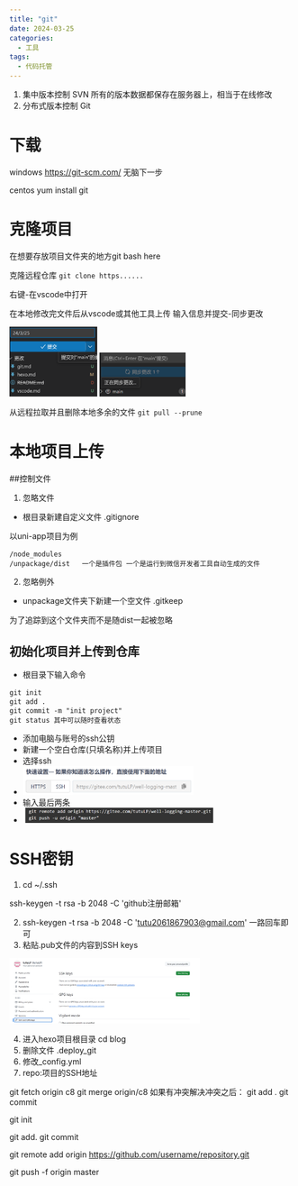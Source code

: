 ```yaml
---
title: "git"
date: 2024-03-25
categories:
  - 工具
tags:
  - 代码托管  
---
```


1. 集中版本控制 SVN   所有的版本数据都保存在服务器上，相当于在线修改
2. 分布式版本控制 Git

# 下载

windows  https://git-scm.com/  无脑下一步

centos  yum install git



# 克隆项目

在想要存放项目文件夹的地方git bash here

克隆远程仓库 `git clone https......`

右键-在vscode中打开

在本地修改完文件后从vscode或其他工具上传 输入信息并提交-同步更改

<img src="./images/git.assets/image-20240325222050209-1740971590160-42.png" alt="image-20240325222050209" style="zoom:33%;" />

<img src="./images/git.assets/image-20240325222102057-1740971590160-48.png" alt="image-20240325222102057" style="zoom:33%;" />

从远程拉取并且删除本地多余的文件 `git pull --prune`

# 本地项目上传

##控制文件

1. 忽略文件

* 根目录新建自定义文件 .gitignore

以uni-app项目为例

~~~.gitignore
/node_modules   
/unpackage/dist   一个是插件包 一个是运行到微信开发者工具自动生成的文件
~~~

2. 忽略例外

* unpackage文件夹下新建一个空文件 .gitkeep 

为了追踪到这个文件夹而不是随dist一起被忽略



## 初始化项目并上传到仓库

* 根目录下输入命令

~~~
git init 
git add .
git commit -m "init project"
git status 其中可以随时查看状态
~~~

* 添加电脑与账号的ssh公钥
* 新建一个空白仓库(只填名称)并上传项目
* 选择ssh
* <img src="./images/git.assets/image-20240801120057128-1740971590160-44.png" alt="image-20240801120057128" style="zoom:33%;" />
* 输入最后两条
* <img src="./images/git.assets/image-20240801120153099-1740971590160-46.png" alt="image-20240801120153099" style="zoom:33%;" />

# SSH密钥

1. cd ~/.ssh 

ssh-keygen -t rsa -b 2048 -C 'github注册邮箱'

2. ssh-keygen -t rsa -b 2048 -C 'tutu2061867903@gmail.com' 一路回车即可
3. 粘贴.pub文件的内容到SSH keys

<img src="./images/git.assets/image-20240609211058663-1740971590160-50.png" alt="image-20240609211058663" style="zoom:33%;" />

4. 进入hexo项目根目录 cd blog
5. 删除文件 .deploy_git
6. 修改_config.yml
7. repo:项目的SSH地址



git fetch origin c8
git merge origin/c8
如果有冲突解决冲突之后：
git add .
git commit



git init

git add.   git commit 

git remote add origin https://github.com/username/repository.git

git push -f origin master
